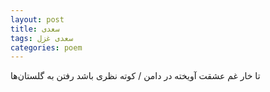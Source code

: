```yaml
---
layout: post
title: سعدی
tags: سعدی غزل
categories: poem
---
```


تا خار غم عشقت آویخته در دامن / کوته نظری باشد رفتن به گلستان‌ها
